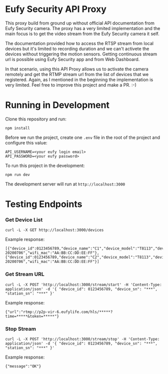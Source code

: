 # Eufy Security API Proxy

This proxy build from ground up without official API documentation from Eufy Security camera. The proxy has a very limited implementation and the main focus is to get the video stream from the Eufy Security camera it self.

The documentation provided how to access the RTSP stream from local devices but it's limited to recording duration and we can't activete the devices without triggering the motion sensors. Getting continuous stream url is possible using Eufy Security app and from Web Dashboard.

In that scenario, using this API Proxy allows us to activate the camera remotely and get the RTMP stream url from the list of devices that we registered. Again, as I mentioned in the beginning the implementation is very limited. Feel free to improve this project and make a PR. :-)

# Running in Development

Clone this repository and run:
```
npm install
```

Before we run the project, create one `.env` file in the root of the project and configure this value:
```
API_USERNAME=<your eufy login email>
API_PASSWORD=<your eufy password>
```

To run this project in the development:
```
npm run dev
```
The development server will run at `http://localhost:3000`

# Testing Endpoints

### Get Device List

```
curl -L -X GET http://localhost:3000/devices
```

Example response:
```
[{"device_id":0123456789,"device_name":"C1","device_model":"T8113","device_sn":"***","station_sn":"***","main_hw_version":"eufy2_mini","main_sw_version":"1.6.7","sec_hw_version":"P0","sec_sw_version":"1.0.70-20200706","wifi_mac":"AA:BB:CC:DD:EE:FF"},{"device_id":0123456789,"device_name":"C2","device_model":"T8113","device_sn":"***","station_sn":"***","main_hw_version":"eufy2_mini","main_sw_version":"1.6.7","sec_hw_version":"P0","sec_sw_version":"1.0.70-20200706","wifi_mac":"AA:BB:CC:DD:EE:FF"}]
```

### Get Stream URL

```
curl -L -X POST 'http://localhost:3000/stream/start' -H 'Content-Type: application/json' -d '{ "device_id": 0123456789, "device_sn": "***", "station_sn": "***" }'
```

Example response:
```
{"url":"rtmp://p2p-vir-6.eufylife.com/hls/*****?time=*****&token=*****"}
```

### Stop Stream

```
curl -L -X POST 'http://localhost:3000/stream/stop' -H 'Content-Type: application/json' -d '{ "device_id": 0123456789, "device_sn": "***", "station_sn": "***" }'
```

Example response:
```
{"message":"OK"}
```
